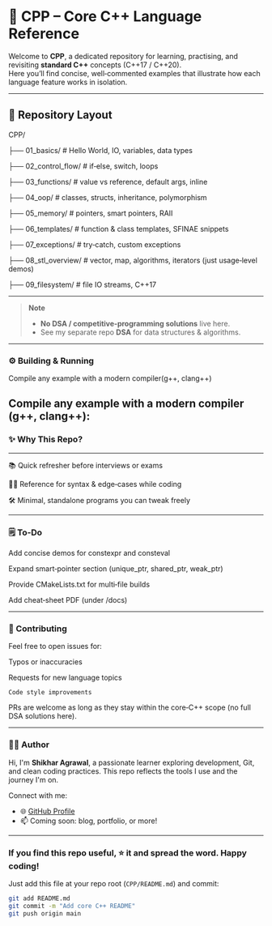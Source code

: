 # 🚀 CPP – Core C++ Language Reference

Welcome to **CPP**, a dedicated repository for learning, practising, and revisiting **standard C++** concepts (C++17 / C++20).  
Here you’ll find concise, well‑commented examples that illustrate how each language feature works in isolation.

---

## 📂 Repository Layout

CPP/

├── 01_basics/ # Hello World, IO, variables, data types

├── 02_control_flow/ # if‑else, switch, loops

├── 03_functions/ # value vs reference, default args, inline

├── 04_oop/ # classes, structs, inheritance, polymorphism

├── 05_memory/ # pointers, smart pointers, RAII

├── 06_templates/ # function & class templates, SFINAE snippets

├── 07_exceptions/ # try‑catch, custom exceptions

├── 08_stl_overview/ # vector, map, algorithms, iterators (just usage‐level demos)

├── 09_filesystem/ # file IO streams, C++17 <filesystem>

---

> **Note**  
> - **No DSA / competitive‑programming solutions** live here.  
> - See my separate repo **DSA** for data structures & algorithms.

---

### ⚙️ Building & Running

Compile any example with a modern compiler(g++, clang++) 

Compile any example with a modern compiler (g++, clang++):
---

### ✨ Why This Repo?
---

📚 Quick refresher before interviews or exams

🧑‍💻 Reference for syntax & edge‑cases while coding

🛠️ Minimal, standalone programs you can tweak freely

---

### 🗒️ To‑Do
 Add concise demos for constexpr and consteval

 Expand smart‑pointer section (unique_ptr, shared_ptr, weak_ptr)

 Provide CMakeLists.txt for multi‑file builds

 Add cheat‑sheet PDF (under /docs)

---

### 🤝 Contributing
Feel free to open issues for:

   Typos or inaccuracies

   Requests for new language topics

    Code style improvements

PRs are welcome as long as they stay within the core‑C++ scope (no full DSA solutions here).

---

### 🙋‍♂️ Author

Hi, I'm **Shikhar Agrawal**, a passionate learner exploring development, Git, and clean coding practices. This repo reflects the tools I use and the journey I'm on.

Connect with me:
- 🌐 [GitHub Profile](https://github.com/Shikharagrawal-2408)
- 📫 Coming soon: blog, portfolio, or more!

---

### If you find this repo useful, ⭐ it and spread the word. Happy coding!

Just add this file at your repo root (`CPP/README.md`) and commit:

```bash
git add README.md
git commit -m "Add core C++ README"
git push origin main
